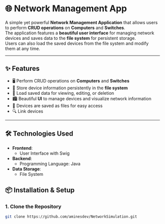 # 🌐 Network Management App

A simple yet powerful **Network Management Application** that allows users to perform **CRUD operations** on **Computers** and **Switches**.  
The application features a **beautiful user interface** for managing network devices and saves data to the **file system** for persistent storage.  
Users can also load the saved devices from the file system and modify them at any time.

---

## ✨ Features

- 🖥️ Perform CRUD operations on **Computers** and **Switches**
- 📂 Store device information persistently in the **file system**
- 🔄 Load saved data for viewing, editing, or deletion
- 🏙️ Beautiful **UI** to manage devices and visualize network information
- 💾 Devices are saved as files for easy access
- 🔍 Link devices

---

## 🛠️ Technologies Used

- **Frontend**:  
  - User Interface with Swig
- **Backend**:  
  - Programming Language: Java
- **Data Storage**:  
  - File System


## 📦 Installation & Setup

### 1. Clone the Repository
```bash
git clone https://github.com/aminesdev/NetworkSimulation.git
